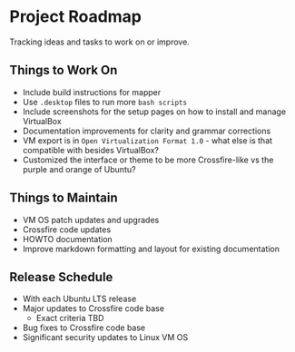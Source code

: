 # Project Roadmap

Tracking ideas and tasks to work on or improve.

## Things to Work On

 * Include build instructions for mapper
 * Use `.desktop` files to run more `bash scripts`
 * Include screenshots for the setup pages on how to install and manage VirtualBox
 * Documentation improvements for clarity and grammar corrections
 * VM export is in `Open Virtualization Format 1.0` - what else is that compatible with besides VirtualBox?
 * Customized the interface or theme to be more Crossfire-like vs the purple and orange of Ubuntu?

## Things to Maintain

 * VM OS patch updates and upgrades
 * Crossfire code updates
 * HOWTO documentation
 * Improve markdown formatting and layout for existing documentation

## Release Schedule
 * With each Ubuntu LTS release
 * Major updates to Crossfire code base
   * Exact criteria TBD
 * Bug fixes to Crossfire code base
 * Significant security updates to Linux VM OS